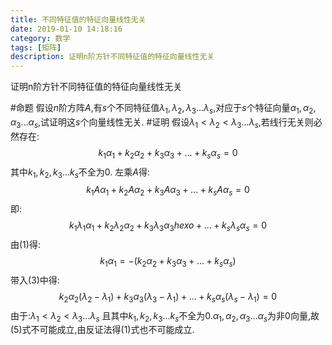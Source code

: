 ```yaml
---
title: 不同特征值的特征向量线性无关
date: 2019-01-10 14:18:16
category: 数学
tags: [矩阵]
description: 证明n阶方针不同特征值的特征向量线性无关
---
```


证明n阶方针不同特征值的特征向量线性无关
<!--more-->

#命题
假设$n$阶方阵$A$,有$s$个不同特征值$\lambda_1,\lambda_2,\lambda_3...\lambda_s$,对应于$s$个特征向量$\alpha_1,\alpha_2,\alpha_3...\alpha_s$,试证明这$s$个向量线性无关.
#证明
假设$\lambda_1<\lambda_2<\lambda_3...\lambda_s$,若线行无关则必然存在:$$k_1\alpha_1+k_2\alpha_2+k_3\alpha_3+...+k_s\alpha_s=0 \tag{1}$$
其中$k_1,k_2,k_3...k_s$不全为0.
左乘$A$得:
$$k_1A\alpha_1+k_2A\alpha_2+k_3A\alpha_3+...+k_sA\alpha_s=0  \tag{2}$$
即:
$$k_1\lambda_1\alpha_1+k_2\lambda_2\alpha_2+k_3\lambda_3\alpha_3hexo+...+k_s\lambda_s\alpha_s=0 \tag{3}$$
由(1)得:
$$k_1\alpha_1=-(k_2\alpha_2+k_3\alpha_3+...+k_s\alpha_s)\tag{4}$$
带入(3)中得:
$$
k_2\alpha_2(\lambda_2-\lambda_1)+k_3\alpha_3(\lambda_3-\lambda_1)+...+k_s\alpha_s(\lambda_s-\lambda_1)=0
 \tag{5}$$
由于:$\lambda_1<\lambda_2<\lambda_3...\lambda_s$
且其中$k_1,k_2,k_3...k_s$不全为0.$\alpha_1,\alpha_2,\alpha_3...\alpha_s$为非0向量,故(5)式不可能成立,由反证法得(1)式也不可能成立.